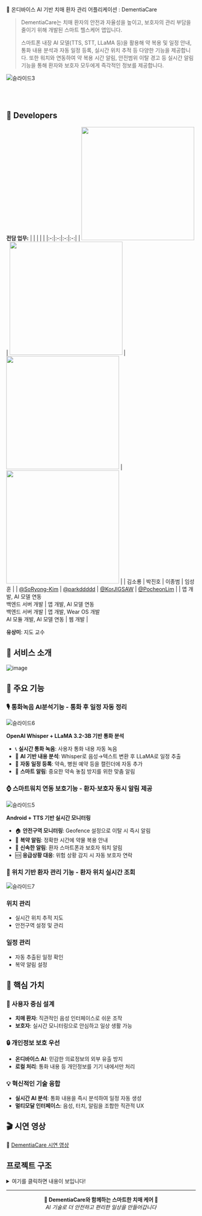 🧠 온디바이스 AI 기반 치매 환자 관리 어플리케이션 : DementiaCare
> DementiaCare는 치매 환자의 안전과 자율성을 높이고, 보호자의 관리 부담을 줄이기 위해 개발된 스마트 헬스케어 앱입니다.
>
> 스마트폰 내장 AI 모델(TTS, STT, LLaMA 등)을 활용해 약 복용 및 일정 안내, 통화 내용 분석과 자동 일정 등록, 실시간 위치 추적 등
> 다양한 기능을 제공합니다. 또한 워치와 연동하여 약 복용 시간 알림, 안전범위 이탈 경고 등 실시간 알림 기능을 통해 환자와 보호자
> 모두에게 즉각적인 정보를 제공합니다.

![슬라이드3](https://github.com/user-attachments/assets/571941a9-4130-45d9-932c-64411ad25638)

<br/><br/>

## 🍁 Developers
**전담 업무:**
|  |  |  |  |
|:-:|:-:|:-:|:-:|
| <img src="https://github.com/user-attachments/assets/7e8cef4c-b951-4f1b-a8e6-1b3f2b7d0118" width="300"/> | <img src="https://github.com/user-attachments/assets/0c8f226a-d73f-47ba-8d1c-0e773f55e769" width="300"/> | <img src="https://github.com/user-attachments/assets/ffa22d00-9f9f-42b5-9ea2-2f5fe32e4636" width="300"/> | <img src="https://github.com/user-attachments/assets/dfbbea63-19af-4e70-9ede-955fbd4f97f6" width="300"/> |
| 김소룡 | 박진호 | 이종범 | 임성훈 |
| [@SoRyong-Kim](https://github.com/SoRyong-Kim) | [@parkddddd](https://github.com/parkddddd) | [@KorJIGSAW](https://github.com/KorJIGSAW) | [@PocheonLim](https://github.com/PocheonLim) |
| 앱 개발, AI 모델 연동<br> 백엔드 서버 개발 | 앱 개발, AI 모델 연동<br> 백엔드 서버 개발 | 앱 개발, Wear OS 개발<br> AI 모듈 개발, AI 모델 연동 | 웹 개발 |

 **유상미**: 지도 교수

## 📌 서비스 소개
![image](https://github.com/user-attachments/assets/757216a0-1ed3-4989-9d8b-41955e532980)



## 🚀 주요 기능

### 🎙️ 통화녹음 AI분석기능 - 통화 후 일정 자동 정리
![슬라이드6](https://github.com/user-attachments/assets/0afa7ded-dee3-4beb-85b8-cdd5b6f1dc22)


**OpenAI Whisper + LLaMA 3.2-3B 기반 통화 분석**
- 📞 **실시간 통화 녹음**: 사용자 통화 내용 자동 녹음
- 🧠 **AI 기반 내용 분석**: Whisper로 음성→텍스트 변환 후 LLaMA로 일정 추출
- 📅 **자동 일정 등록**: 약속, 병원 예약 등을 캘린더에 자동 추가
- 🔔 **스마트 알림**: 중요한 약속 놓침 방지를 위한 맞춤 알림

### ⌚ 스마트워치 연동 보호기능 - 환자·보호자 동시 알림 제공
![슬라이드5](https://github.com/user-attachments/assets/c626f7be-2001-4208-8473-ce5817db8577)


**Android + TTS 기반 실시간 모니터링**
- 🏠 **안전구역 모니터링**: Geofence 설정으로 이탈 시 즉시 알림
- 💊 **복약 알림**: 정확한 시간에 약물 복용 안내
- 📱 **신속한 알림**: 환자 스마트폰과 보호자 워치 알림
- 🆘 **응급상황 대응**: 위험 상황 감지 시 자동 보호자 연락

### 📍 위치 기반 환자 관리 기능 - 환자 위치 실시간 조회
![슬라이드7](https://github.com/user-attachments/assets/bf4eebdb-499e-4d48-8639-48ff5e60ffc3)


### 위치 관리
- 실시간 위치 추적 지도
- 안전구역 설정 및 관리

### 일정 관리
- 자동 추출된 일정 확인
- 복약 알림 설정

## 🎯 핵심 가치

### 👥 사용자 중심 설계
- **치매 환자**: 직관적인 음성 인터페이스로 쉬운 조작
- **보호자**: 실시간 모니터링으로 안심하고 일상 생활 가능

### 🔒 개인정보 보호 우선
- **온디바이스 AI**: 민감한 의료정보의 외부 유출 방지
- **로컬 처리**: 통화 내용 등 개인정보를 기기 내에서만 처리

### 💡 혁신적인 기술 융합
- **실시간 AI 분석**: 통화 내용을 즉시 분석하여 일정 자동 생성
- **멀티모달 인터페이스**: 음성, 터치, 알림을 조합한 직관적 UX


## 🎬 시연 영상
🔗 [DementiaCare 시연 영상](https://youtu.be/demo-video-link)

## 프로젝트 구조
<details>
  <summary>여기를 클릭하면 내용이 보입니다!</summary>
  
```
DementiaCare
├─ app
│  └─ src
│     ├─ androidTest
│     │  └─ java
│     │     └─ com
│     │        └─ example
│     │           └─ domentiacare
│     │              ├─ ExampleInstrumentedTest.kt
│     │              └─ RoomDBTest.kt
│     ├─ main
│     │  ├─ aidl
│     │  │  └─ com
│     │  │     └─ quicinc
│     │  │        └─ chatapp
│     │  │           ├─ IAnalysisCallback.aidl
│     │  │           └─ ILlamaAnalysisService.aidl
│     │  ├─ AndroidManifest.xml
│     │  ├─ assets
│     │  │  ├─ english_test1.wav
│     │  │  ├─ english_test_3_bili.wav
│     │  │  ├─ filters_vocab_en.bin
│     │  │  ├─ filters_vocab_multilingual.bin
│     │  │  ├─ postcode.html
│     │  │  ├─ test.wav
│     │  │  └─ whisper-tiny.en.tflite
│     │  ├─ ic_launcher-playstore.png
│     │  ├─ java
│     │  │  └─ com
│     │  │     └─ example
│     │  │        └─ domentiacare
│     │  │           ├─ assistant
│     │  │           │  ├─ AiAssistant.kt
│     │  │           │  └─ PatientSelectionDialog.kt
│     │  │           ├─ data
│     │  │           │  ├─ AiScheduleRequest.kt
│     │  │           │  ├─ isOnline.kt
│     │  │           │  ├─ local
│     │  │           │  │  ├─ CurrentUser.kt
│     │  │           │  │  ├─ RecordStorage.kt
│     │  │           │  │  ├─ schedule
│     │  │           │  │  │  ├─ BootReceiver.kt
│     │  │           │  │  │  ├─ Schedule.kt
│     │  │           │  │  │  ├─ ScheduleAlarmReceiver.kt
│     │  │           │  │  │  ├─ ScheduleDao.kt
│     │  │           │  │  │  ├─ ScheduleDatabase.kt
│     │  │           │  │  │  ├─ ScheduleDatabaseProvider.kt
│     │  │           │  │  │  ├─ ScheduleDto.kt
│     │  │           │  │  │  └─ ScheduleRepository.kt
│     │  │           │  │  ├─ SimpleLocalStorage.kt
│     │  │           │  │  └─ TokenManager.kt
│     │  │           │  ├─ model
│     │  │           │  │  ├─ CallLogEntry.kt
│     │  │           │  │  ├─ CallRecordingViewModel.kt
│     │  │           │  │  ├─ CallType.kt
│     │  │           │  │  ├─ Holiday.kt
│     │  │           │  │  ├─ PatientViewModel.kt
│     │  │           │  │  ├─ Record.kt
│     │  │           │  │  └─ RecordViewModel.kt
│     │  │           │  ├─ remote
│     │  │           │  │  ├─ api
│     │  │           │  │  │  └─ AuthApi.kt
│     │  │           │  │  ├─ AuthInterceptor.kt
│     │  │           │  │  ├─ connectWebSocket.kt
│     │  │           │  │  ├─ dto
│     │  │           │  │  │  ├─ KakaoLoginResponse.kt
│     │  │           │  │  │  ├─ KakaoTokenRequest.kt
│     │  │           │  │  │  ├─ LocationRequestBody.kt
│     │  │           │  │  │  ├─ Patient.kt
│     │  │           │  │  │  ├─ Phone.kt
│     │  │           │  │  │  ├─ RegisterUserRequest.kt
│     │  │           │  │  │  ├─ Schedule.kt
│     │  │           │  │  │  └─ User.kt
│     │  │           │  │  └─ RetrofitClient.kt
│     │  │           │  ├─ ScheduleData.kt
│     │  │           │  ├─ ScheduleInfo.kt
│     │  │           │  ├─ ScheduleResponse.kt
│     │  │           │  ├─ sync
│     │  │           │  │  └─ SimpleSyncManager.kt
│     │  │           │  └─ util
│     │  │           │     ├─ CallAudioLog.kt
│     │  │           │     ├─ CallLogQueryUtil.kt
│     │  │           │     ├─ M4aToWavConverter.kt
│     │  │           │     ├─ UserPreferences.kt
│     │  │           │     └─ WavWriter.kt
│     │  │           ├─ MainActivity.kt
│     │  │           ├─ MyApplication.kt
│     │  │           ├─ network
│     │  │           │  ├─ dto
│     │  │           │  │  ├─ ScheduleCreateRequest.kt
│     │  │           │  │  └─ ScheduleResponse.kt
│     │  │           │  ├─ RecordApiService.kt
│     │  │           │  └─ ScheduleApi.kt
│     │  │           ├─ service
│     │  │           │  ├─ androidtts
│     │  │           │  │  └─ TTSServiceManager.kt
│     │  │           │  ├─ CallRecordAnalyzeService.kt
│     │  │           │  ├─ llama
│     │  │           │  │  ├─ LlamaServiceManager.kt
│     │  │           │  │  ├─ ScheduleAnalysisResult.kt
│     │  │           │  │  └─ ScheduleData.kt
│     │  │           │  ├─ LocationForegroundService.kt
│     │  │           │  ├─ MyFirebaseMessagingService.kt
│     │  │           │  ├─ watch
│     │  │           │  │  └─ WatchMessageHelper.kt
│     │  │           │  └─ whisper
│     │  │           │     ├─ WaveUtil.java
│     │  │           │     ├─ Whisper.java
│     │  │           │     ├─ WhisperEngine.java
│     │  │           │     ├─ WhisperEngineJava.java
│     │  │           │     ├─ WhisperScreen.kt
│     │  │           │     ├─ WhisperUtil.java
│     │  │           │     └─ WhisperWrapper.kt
│     │  │           ├─ ui
│     │  │           │  ├─ AppNavHost.kt
│     │  │           │  ├─ calllog
│     │  │           │  │  ├─ CallLogItem.kt
│     │  │           │  │  └─ CallLogScreen.kt
│     │  │           │  ├─ component
│     │  │           │  │  ├─ BottomNavBar.kt
│     │  │           │  │  ├─ CustomCalendar.kt
│     │  │           │  │  ├─ DMT_Button.kt
│     │  │           │  │  ├─ DMT_DrawerMenuItem.kt
│     │  │           │  │  ├─ DMT_MenuItem.kt
│     │  │           │  │  ├─ DMT_WhiteButton.kt
│     │  │           │  │  ├─ SimpleDropdown.kt
│     │  │           │  │  └─ TopBar.kt
│     │  │           │  ├─ screen
│     │  │           │  │  ├─ call
│     │  │           │  │  │  ├─ business
│     │  │           │  │  │  │  └─ handle.kt
│     │  │           │  │  │  ├─ CallDetailScreen.kt
│     │  │           │  │  │  ├─ CallLogScreen.kt
│     │  │           │  │  │  ├─ CallLogViewModel.kt
│     │  │           │  │  │  ├─ components
│     │  │           │  │  │  │  ├─ AudioPlayer.kt
│     │  │           │  │  │  │  ├─ AudioPlayerSection.kt
│     │  │           │  │  │  │  ├─ CallInfoHeader.kt
│     │  │           │  │  │  │  ├─ DateTimeSelectionSection.kt
│     │  │           │  │  │  │  ├─ SaveButton.kt
│     │  │           │  │  │  │  ├─ ScheduleAnalysisSection.kt
│     │  │           │  │  │  │  ├─ SectionCard.kt
│     │  │           │  │  │  │  ├─ StatusMessage.kt
│     │  │           │  │  │  │  └─ TranscriptSection.kt
│     │  │           │  │  │  ├─ models
│     │  │           │  │  │  │  └─ Quin.kt
│     │  │           │  │  │  ├─ theme
│     │  │           │  │  │  │  └─ OrangeLight.kt
│     │  │           │  │  │  └─ utils
│     │  │           │  │  │     ├─ DateTimeParser.kt
│     │  │           │  │  │     └─ util.kt
│     │  │           │  │  ├─ home
│     │  │           │  │  │  └─ Home.kt
│     │  │           │  │  ├─ login
│     │  │           │  │  │  ├─ LoginScreen.kt
│     │  │           │  │  │  └─ RegisterScreen.kt
│     │  │           │  │  ├─ MyPage
│     │  │           │  │  │  └─ MyPageScreen.kt
│     │  │           │  │  ├─ MySettingScreen
│     │  │           │  │  │  └─ MySettingScreen.kt
│     │  │           │  │  ├─ navigate
│     │  │           │  │  │  └─ HomeNavigationScreen.kt
│     │  │           │  │  ├─ patientCare
│     │  │           │  │  │  ├─ GuardianScheduleScreen.kt
│     │  │           │  │  │  ├─ PatientAddScheduleScreen.kt
│     │  │           │  │  │  ├─ PatientDetailScreen.kt
│     │  │           │  │  │  ├─ PatientList.kt
│     │  │           │  │  │  ├─ PatientLocationScreen.kt
│     │  │           │  │  │  ├─ PatientScheduleViewModel.kt
│     │  │           │  │  │  └─ ScheduleScreenWrapper.kt
│     │  │           │  │  └─ schedule
│     │  │           │  │     ├─ AddScheduleScreen.kt
│     │  │           │  │     ├─ GuardianStyleScheduleScreen.kt
│     │  │           │  │     ├─ HorizontalCalendarComponent.kt
│     │  │           │  │     ├─ PagerCalendar.kt
│     │  │           │  │     ├─ ScheduleDetailScreen.kt
│     │  │           │  │     ├─ ScheduleScreen.kt
│     │  │           │  │     ├─ ScheduleViewModel.kt
│     │  │           │  │     ├─ SingleMonthCalendar.kt
│     │  │           │  │     └─ StyledAddScheduleScreen.kt
│     │  │           │  ├─ test
│     │  │           │  │  ├─ TestCalendar.kt
│     │  │           │  │  └─ TestLlamaActivity.kt
│     │  │           │  └─ theme
│     │  │           │     ├─ AppTypography.kt
│     │  │           │     ├─ Color.kt
│     │  │           │     ├─ Theme.kt
│     │  │           │     └─ Type.kt
│     │  │           └─ webView
│     │  │              └─ AddressSearchActivity.kt
│     │  ├─ python
│     │  │  ├─ convert.py
│     │  │  └─ requirements.txt
│     │  └─ res
│     │     ├─ drawable
│     │     │  ├─ home.png
│     │     │  ├─ ic_launcher_background.xml
│     │     │  └─ ic_launcher_foreground.xml
│     │     ├─ font
│     │     │  ├─ pretendard_black.ttf
│     │     │  ├─ pretendard_bold.ttf
│     │     │  ├─ pretendard_light.ttf
│     │     │  ├─ pretendard_medium.ttf
│     │     │  ├─ pretendard_regular.ttf
│     │     │  └─ pretendard_thin.ttf
│     │     ├─ mipmap-anydpi-v26
│     │     │  ├─ ic_launcher.xml
│     │     │  └─ ic_launcher_round.xml
│     │     ├─ mipmap-hdpi
│     │     │  ├─ ic_launcher.webp
│     │     │  ├─ ic_launcher_foreground.webp
│     │     │  └─ ic_launcher_round.webp
│     │     ├─ mipmap-mdpi
│     │     │  ├─ ic_launcher.webp
│     │     │  ├─ ic_launcher_foreground.webp
│     │     │  └─ ic_launcher_round.webp
│     │     ├─ mipmap-xhdpi
│     │     │  ├─ ic_launcher.webp
│     │     │  ├─ ic_launcher_foreground.webp
│     │     │  └─ ic_launcher_round.webp
│     │     ├─ mipmap-xxhdpi
│     │     │  ├─ ic_launcher.webp
│     │     │  ├─ ic_launcher_foreground.webp
│     │     │  └─ ic_launcher_round.webp
│     │     ├─ mipmap-xxxhdpi
│     │     │  ├─ ic_launcher.webp
│     │     │  ├─ ic_launcher_foreground.webp
│     │     │  └─ ic_launcher_round.webp
│     │     ├─ values
│     │     │  ├─ colors.xml
│     │     │  ├─ strings.xml
│     │     │  └─ themes.xml
│     │     └─ xml
│     │        ├─ backup_rules.xml
│     │        ├─ data_extraction_rules.xml
│     │        └─ network_security_config.xml
│     └─ test
│        └─ java
│           └─ com
│              └─ example
│                 └─ domentiacare
│                    └─ ExampleUnitTest.kt
├─ ChatApp
│  ├─ assets
│  │  ├─ ai-hub-qnn-version.png
│  │  ├─ chatapp_demo_1.mov
│  │  └─ chatapp_demo_2.mov
│  ├─ README.md
│  └─ src
│     └─ main
│        ├─ aidl
│        │  └─ com
│        │     └─ quicinc
│        │        └─ chatapp
│        │           ├─ IAnalysisCallback.aidl
│        │           └─ ILlamaAnalysisService.aidl
│        ├─ AndroidManifest.xml
│        ├─ assets
│        │  ├─ htp_config
│        │  │  ├─ qualcomm-snapdragon-8-elite.json
│        │  │  ├─ qualcomm-snapdragon-8-gen2.json
│        │  │  └─ qualcomm-snapdragon-8-gen3.json
│        │  ├─ models
│        │  │  └─ llama3_2_3b
│        │  │     ├─ genie-config.json
|        |  |     ├─ llama_v3_2_3b_chat_quantized_part_1_of_3
|        |  |     ├─ llama_v3_2_3b_chat_quantized_part_2_of_3
|        |  |     ├─ llama_v3_2_3b_chat_quantized_part_3_of_3
│        │  │     └─ tokenizer.json
│        │  └─ README.txt
│        ├─ cpp
│        │  ├─ CMakeLists.txt
│        │  ├─ GenieLib.cpp
│        │  ├─ GenieWrapper.cpp
│        │  ├─ GenieWrapper.hpp
│        │  ├─ PromptHandler.cpp
│        │  └─ PromptHandler.hpp
│        ├─ ic_launcher-playstore.png
│        ├─ java
│        │  └─ com
│        │     └─ quicinc
│        │        └─ chatapp
│        │           ├─ ChatMessage.java
│        │           ├─ Conversation.java
│        │           ├─ GenieWrapper.java
│        │           ├─ LlamaAnalysisService.java
│        │           ├─ MainActivity.java
│        │           ├─ MessageSender.java
│        │           ├─ Message_RecyclerViewAdapter.java
│        │           └─ StringCallback.java
│        └─ res
│           ├─ drawable
│           │  ├─ bot_response.xml
│           │  ├─ ic_launcher_background.xml
│           │  ├─ ic_launcher_foreground.xml
│           │  ├─ text_rounded_corner.xml
│           │  └─ user_input.xml
│           ├─ layout
│           │  ├─ activity_main.xml
│           │  ├─ chat.xml
│           │  └─ chat_row.xml
│           ├─ mipmap-anydpi-v26
│           │  ├─ ic_launcher.xml
│           │  └─ ic_launcher_round.xml
│           ├─ mipmap-hdpi
│           │  ├─ ic_launcher.webp
│           │  ├─ ic_launcher_foreground.webp
│           │  └─ ic_launcher_round.webp
│           ├─ mipmap-mdpi
│           │  ├─ ic_launcher.webp
│           │  ├─ ic_launcher_foreground.webp
│           │  └─ ic_launcher_round.webp
│           ├─ mipmap-xhdpi
│           │  ├─ ic_launcher.webp
│           │  ├─ ic_launcher_foreground.webp
│           │  └─ ic_launcher_round.webp
│           ├─ mipmap-xxhdpi
│           │  ├─ ic_launcher.webp
│           │  ├─ ic_launcher_foreground.webp
│           │  └─ ic_launcher_round.webp
│           ├─ mipmap-xxxhdpi
│           │  ├─ ic_launcher.webp
│           │  ├─ ic_launcher_foreground.webp
│           │  └─ ic_launcher_round.webp
│           ├─ values
│           │  ├─ colors.xml
│           │  ├─ strings.xml
│           │  └─ themes.xml
│           ├─ values-night
│           │  └─ themes.xml
│           └─ xml
│              ├─ backup_rules.xml
│              └─ data_extraction_rules.xml
├─ domentiacarewatch
│  ├─ lint.xml
│  ├─ proguard-rules.pro
│  └─ src
│     └─ main
│        ├─ AndroidManifest.xml
│        ├─ java
│        │  └─ com
│        │     └─ example
│        │        └─ domentiacarewatch
│        │           ├─ complication
│        │           │  └─ MainComplicationService.kt
│        │           ├─ presentation
│        │           │  ├─ MainActivity.kt
│        │           │  └─ theme
│        │           │     └─ Theme.kt
│        │           ├─ service
│        │           └─ tile
│        │              └─ MainTileService.kt
│        └─ res
│           ├─ drawable
│           │  ├─ splash_icon.xml
│           │  └─ tile_preview.png
│           ├─ drawable-round
│           │  └─ tile_preview.png
│           ├─ mipmap-hdpi
│           │  └─ ic_launcher.webp
│           ├─ mipmap-mdpi
│           │  └─ ic_launcher.webp
│           ├─ mipmap-xhdpi
│           │  └─ ic_launcher.webp
│           ├─ mipmap-xxhdpi
│           │  └─ ic_launcher.webp
│           ├─ mipmap-xxxhdpi
│           │  └─ ic_launcher.webp
│           ├─ values
│           │  ├─ strings.xml
│           │  └─ styles.xml
│           └─ values-round
│              └─ strings.xml
├─ gradle
│  ├─ libs.versions.toml
│  └─ wrapper
│     ├─ gradle-wrapper.jar
│     └─ gradle-wrapper.properties
├─ gradle.properties
├─ gradlew
└─ gradlew.bat
```


</details>


---

<div align="center">
  <strong>🧠 DementiaCare와 함께하는 스마트한 치매 케어 🧠</strong>
  <br/>
  <em>AI 기술로 더 안전하고 편리한 일상을 만들어갑니다</em>
</div>
